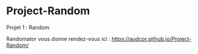 # Project-Random
Projet 1 : Random

Randomator vous donne rendez-vous ici : https://audcor.github.io/Project-Random/
